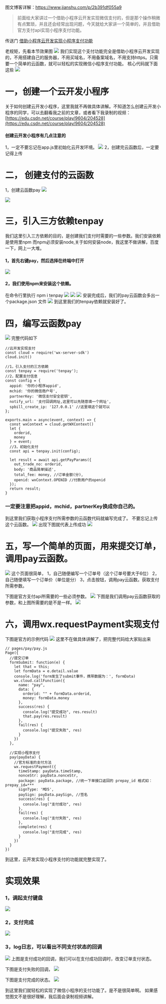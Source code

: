 图文博客详解：https://www.jianshu.com/p/2b391df055a9
> 前面给大家讲过一个借助小程序云开发实现微信支付的，但是那个操作稍微有点繁琐，并且还会经常出现问题，今天就给大家讲一个简单的，并且借助官方支付api实现小程序支付功能。

传送门
[借助小程序云开发实现小程序支付功能](https://developers.weixin.qq.com/community/develop/article/doc/000ceae09288489c0e9886e6c59c13)

老规矩，先看本节效果图
![](https://upload-images.jianshu.io/upload_images/6273713-fce2f4ffa8f92d99.png?imageMogr2/auto-orient/strip%7CimageView2/2/w/1240)
我们实现这个支付功能完全是借助小程序云开发实现的，不用搭建自己的服务器，不用买域名，不用备案域名，不用支持https。只需要一个简单的云函数，就可以轻松的实现微信小程序支付功能。
核心代码就下面这些
![](https://upload-images.jianshu.io/upload_images/6273713-7433fba3b792bb28.png?imageMogr2/auto-orient/strip%7CimageView2/2/w/1240)
# 一，创建一个云开发小程序
关于如何创建云开发小程序，这里我就不再做具体讲解。不知道怎么创建云开发小程序的同学，可以去翻看我之前的文章，或者看下我录制的视频：[https://edu.csdn.net/course/play/9604/204528](https://edu.csdn.net/course/play/9604/204528)
#### 创建云开发小程序有几点注意的
1，一定不要忘记在app.js里初始化云开发环境。
![](https://upload-images.jianshu.io/upload_images/6273713-c436567c3368ac74.png?imageMogr2/auto-orient/strip%7CimageView2/2/w/1240)
2，创建完云函数后，一定要记得上传

# 二， 创建支付的云函数 
1，创建云函数pay
![](https://upload-images.jianshu.io/upload_images/6273713-32302ade305b8a18.png?imageMogr2/auto-orient/strip%7CimageView2/2/w/1240)

![](https://upload-images.jianshu.io/upload_images/6273713-8ea47ffa0b4cffca.png?imageMogr2/auto-orient/strip%7CimageView2/2/w/1240)

# 三，引入三方依赖tenpay
我们这里引入三方依赖的目的，是创建我们支付时需要的一些参数。我们安装依赖是使用里npm 而npm必须安装node,关于如何安装node，我这里不做讲解，百度一下，网上一大堆。
#### 1，首先右键pay，然后选择在终端中打开
![](https://upload-images.jianshu.io/upload_images/6273713-8881030499ebe5ce.png?imageMogr2/auto-orient/strip%7CimageView2/2/w/1240)
#### 2，我们使用npm来安装这个依赖。
在命令行里执行  npm i tenpay
![](https://upload-images.jianshu.io/upload_images/6273713-c61cb1cb5880c475.png?imageMogr2/auto-orient/strip%7CimageView2/2/w/1240)
![](https://upload-images.jianshu.io/upload_images/6273713-cd34c63e39e6427f.png?imageMogr2/auto-orient/strip%7CimageView2/2/w/1240)
![](https://upload-images.jianshu.io/upload_images/6273713-768712337485bf67.png?imageMogr2/auto-orient/strip%7CimageView2/2/w/1240)
安装完成后，我们的pay云函数会多出一个package.json 文件
![](https://upload-images.jianshu.io/upload_images/6273713-7e9236d8983ebb21.png?imageMogr2/auto-orient/strip%7CimageView2/2/w/1240)
到这里我们的tenpay依赖就安装好了。

# 四，编写云函数pay
![](https://upload-images.jianshu.io/upload_images/6273713-cd36f9084fada492.png?imageMogr2/auto-orient/strip%7CimageView2/2/w/1240)
完整代码如下
```
//云开发实现支付
const cloud = require('wx-server-sdk')
cloud.init()

//1，引入支付的三方依赖
const tenpay = require('tenpay');
//2，配置支付信息
const config = {
  appid: '你的小程序appid', 
  mchid: '你的微信商户号',
  partnerKey: '微信支付安全密钥', 
  notify_url: '支付回调网址,这里可以先随意填一个网址', 
  spbill_create_ip: '127.0.0.1' //这里填这个就可以
};

exports.main = async(event, context) => {
  const wxContext = cloud.getWXContext()
  let {
    orderid,
    money
  } = event;
  //3，初始化支付
  const api = tenpay.init(config);

  let result = await api.getPayParams({
    out_trade_no: orderid,
    body: '商品简单描述',
    total_fee: money, //订单金额(分),
    openid: wxContext.OPENID //付款用户的openid
  });
  return result;
}
```
### 一定要注意把appid，mchid，partnerKey换成你自己的。
到这里我们获取小程序支付所需参数的云函数代码就编写完成了。
不要忘记上传这个云函数。
![](https://upload-images.jianshu.io/upload_images/6273713-ba99ca6fe33401ec.png?imageMogr2/auto-orient/strip%7CimageView2/2/w/1240)
出现下图就代表上传成功
![](https://upload-images.jianshu.io/upload_images/6273713-6133d61bc300dac4.png?imageMogr2/auto-orient/strip%7CimageView2/2/w/1240)

# 五，写一个简单的页面，用来提交订单，调用pay云函数。
![](https://upload-images.jianshu.io/upload_images/6273713-ee974aecada48f7c.png?imageMogr2/auto-orient/strip%7CimageView2/2/w/1240)
这个页面很简单，
1，自己随便编写一个订单号（这个订单号要大于6位）
2，自己随便填写一个订单价（单位是分）
3，点击按钮，调用pay云函数。获取支付所需参数。

下图是官方支付api所需要的一些必须参数。
![](https://upload-images.jianshu.io/upload_images/6273713-2708b7475409199b.png?imageMogr2/auto-orient/strip%7CimageView2/2/w/1240)
下图是我们调用pay云函数获取的参数，和上图所需要的是不是一样。
![](https://upload-images.jianshu.io/upload_images/6273713-d94c566dd744f128.png?imageMogr2/auto-orient/strip%7CimageView2/2/w/1240)


# 六，调用wx.requestPayment实现支付
下图是官方的示例代码
![](https://upload-images.jianshu.io/upload_images/6273713-00e9315590e4e14c.png?imageMogr2/auto-orient/strip%7CimageView2/2/w/1240)
这里不在做具体讲解了，把完整代码给大家贴出来
```
// pages/pay/pay.js
Page({
  //提交订单
  formSubmit: function(e) {
    let that = this;
    let formData = e.detail.value
    console.log('form发生了submit事件，携带数据为：', formData)
    wx.cloud.callFunction({
      name: "pay",
      data: {
        orderid: "" + formData.orderid,
        money: formData.money
      },
      success(res) {
        console.log("提交成功", res.result)
        that.pay(res.result)
      },
      fail(res) {
        console.log("提交失败", res)
      }
    })
  },

  //实现小程序支付
  pay(payData) {
    //官方标准的支付方法
    wx.requestPayment({
      timeStamp: payData.timeStamp,
      nonceStr: payData.nonceStr,
      package: payData.package, //统一下单接口返回的 prepay_id 格式如：prepay_id=***
      signType: 'MD5',
      paySign: payData.paySign, //签名
      success(res) {
        console.log("支付成功", res)
      },
      fail(res) {
        console.log("支付失败", res)
      },
      complete(res) {
        console.log("支付完成", res)
      }
    })
  }
})
```
到这里，云开发实现小程序支付的功能就完整实现了。
# 实现效果
### 1，调起支付键盘
![](https://upload-images.jianshu.io/upload_images/6273713-b20becb49e6fd26e.png?imageMogr2/auto-orient/strip%7CimageView2/2/w/1240)
### 2，支付完成
![](https://upload-images.jianshu.io/upload_images/6273713-b2a8266fdc83edc3.png?imageMogr2/auto-orient/strip%7CimageView2/2/w/1240)

### 3，log日志，可以看出不同支付状态的回调
![](https://upload-images.jianshu.io/upload_images/6273713-3a1fca73b650742e.png?imageMogr2/auto-orient/strip%7CimageView2/2/w/1240)
上图是支付成功的回调，我们可以在支付成功回调时，改变订单支付状态。

下图是支付失败的回调，
![](https://upload-images.jianshu.io/upload_images/6273713-1b306a9b35b292e0.png?imageMogr2/auto-orient/strip%7CimageView2/2/w/1240)

下图是支付完成的状态。
![](https://upload-images.jianshu.io/upload_images/6273713-906f64407be62c4c.png?imageMogr2/auto-orient/strip%7CimageView2/2/w/1240)

到这里我们就轻松的实现了微信小程序的支付功能了。是不是很简单啊。
如果感觉图文不是很好理解，我后面会录制视频讲解。




















